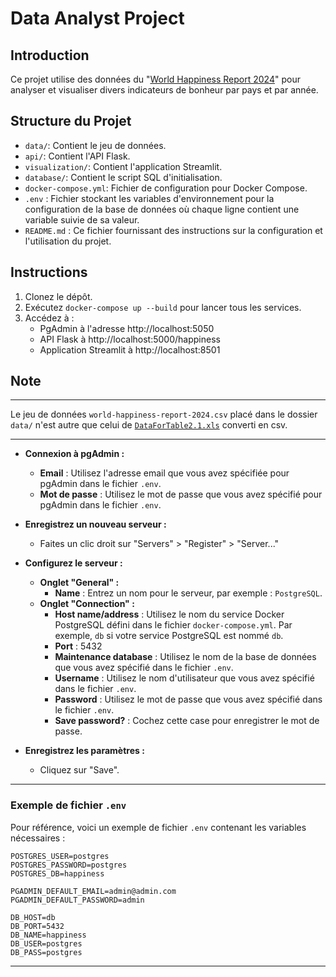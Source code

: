 # Data Analyst Project

## Introduction
Ce projet utilise des données du "[World Happiness Report 2024](https://worldhappiness.report/data/)" pour analyser et visualiser divers indicateurs de bonheur par pays et par année.

## Structure du Projet
- `data/`: Contient le jeu de données.
- `api/`: Contient l'API Flask.
- `visualization/`: Contient l'application Streamlit.
- `database/`: Contient le script SQL d'initialisation.
- `docker-compose.yml`: Fichier de configuration pour Docker Compose.
- `.env` : Fichier stockant les variables d'environnement pour la configuration de la base de données où chaque ligne contient une variable suivie de sa valeur.
- `README.md` : Ce fichier fournissant des instructions sur la configuration et l'utilisation du projet.

## Instructions

1. Clonez le dépôt.
2. Exécutez `docker-compose up --build` pour lancer tous les services.
3. Accédez à :
    - PgAdmin à l'adresse http://localhost:5050 
    - API Flask à http://localhost:5000/happiness
    - Application Streamlit à http://localhost:8501

## Note

---

Le jeu de données `world-happiness-report-2024.csv` placé dans le dossier `data/` n'est autre que celui de [`DataForTable2.1.xls`](https://happiness-report.s3.amazonaws.com/2024/DataForTable2.1.xls) converti en csv. 

---

- **Connexion à pgAdmin :**
    - **Email** : Utilisez l'adresse email que vous avez spécifiée pour pgAdmin dans le fichier `.env`.
    - **Mot de passe** : Utilisez le mot de passe que vous avez spécifié pour pgAdmin dans le fichier `.env`.

- **Enregistrez un nouveau serveur :**
    - Faites un clic droit sur "Servers" > "Register" > "Server..."

- **Configurez le serveur :**
    - **Onglet "General" :**
        - **Name** : Entrez un nom pour le serveur, par exemple : `PostgreSQL`.
    - **Onglet "Connection" :**
        - **Host name/address** : Utilisez le nom du service Docker PostgreSQL défini dans le fichier `docker-compose.yml`. Par exemple, `db` si votre service PostgreSQL est nommé `db`.
        - **Port** : 5432
        - **Maintenance database** : Utilisez le nom de la base de données que vous avez spécifié dans le fichier `.env`.
        - **Username** : Utilisez le nom d'utilisateur que vous avez spécifié dans le fichier `.env`.
        - **Password** : Utilisez le mot de passe que vous avez spécifié dans le fichier `.env`.
        - **Save password?** : Cochez cette case pour enregistrer le mot de passe.

- **Enregistrez les paramètres :**
    - Cliquez sur "Save".

---

### Exemple de fichier `.env`

Pour référence, voici un exemple de fichier `.env` contenant les variables nécessaires :

```env
POSTGRES_USER=postgres
POSTGRES_PASSWORD=postgres
POSTGRES_DB=happiness

PGADMIN_DEFAULT_EMAIL=admin@admin.com
PGADMIN_DEFAULT_PASSWORD=admin

DB_HOST=db  
DB_PORT=5432
DB_NAME=happiness
DB_USER=postgres
DB_PASS=postgres
```
---
